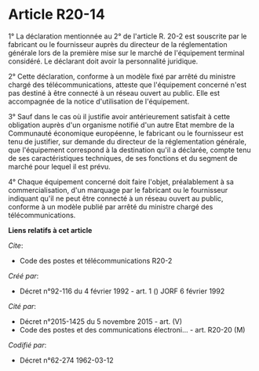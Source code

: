 # Article R20-14

1° La déclaration mentionnée au 2° de l'article R. 20-2 est souscrite par le fabricant ou le fournisseur auprès du directeur
de la réglementation générale lors de la première mise sur le marché de l'équipement terminal considéré. Le déclarant doit
avoir la personnalité juridique.

2° Cette déclaration, conforme à un modèle fixé par arrêté du ministre chargé des télécommunications, atteste que
l'équipement concerné n'est pas destiné à être connecté à un réseau ouvert au public. Elle est accompagnée de la notice
d'utilisation de l'équipement.

3° Sauf dans le cas où il justifie avoir antérieurement satisfait à cette obligation auprès d'un organisme notifié d'un autre
Etat membre de la Communauté économique européenne, le fabricant ou le fournisseur est tenu de justifier, sur demande du
directeur de la réglementation générale, que l'équipement correspond à la destination qu'il a déclarée, compte tenu de ses
caractéristiques techniques, de ses fonctions et du segment de marché pour lequel il est prévu.

4° Chaque équipement concerné doit faire l'objet, préalablement à sa commercialisation, d'un marquage par le fabricant ou le
fournisseur indiquant qu'il ne peut être connecté à un réseau ouvert au public, conforme à un modèle publié par arrêté du
ministre chargé des télécommunications.

**Liens relatifs à cet article**

_Cite_:

  - Code des postes et télécommunications R20-2

_Créé par_:

  - Décret n°92-116 du 4 février 1992 - art. 1 () JORF 6 février 1992

_Cité par_:

  - Décret n°2015-1425 du 5 novembre 2015 - art. (V)
  - Code des postes et des communications électroni... - art. R20-20 (M)

_Codifié par_:

  - Décret n°62-274 1962-03-12

